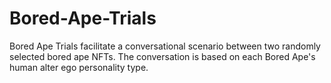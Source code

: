# Bored-Ape-Trials
Bored Ape Trials facilitate a conversational scenario between two randomly selected bored ape NFTs. The conversation is based on each Bored Ape's human alter ego personality type. 
